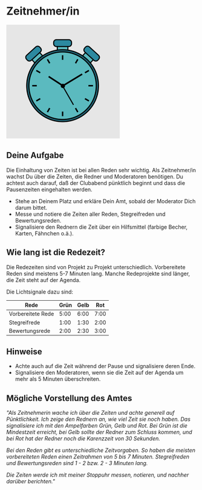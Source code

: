 
# Zeitnehmer/in

![](../bilder/zeitnehmer.png)

## Deine Aufgabe

Die Einhaltung von Zeiten ist bei allen Reden sehr wichtig.
Als Zeitnehmer/in wachst Du über die Zeiten, die Redner und Moderatoren benötigen. Du achtest auch darauf, daß der Clubabend pünktlich beginnt und dass die Pausenzeiten eingehalten werden.

* Stehe an Deinem Platz und erkläre Dein Amt, sobald der Moderator Dich darum bittet.
* Messe und notiere die Zeiten aller Reden, Stegreifreden und Bewertungsreden.
* Signalisiere den Rednern die Zeit über ein Hilfsmittel (farbige Becher, Karten, Fähnchen o.ä.).


## Wie lang ist die Redezeit?

Die Redezeiten sind von Projekt zu Projekt unterschiedlich. Vorbereitete Reden sind meistens 5-7 Minuten lang.
Manche Redeprojekte sind länger, die Zeit steht auf der Agenda.

Die Lichtsignale dazu sind:

| Rede | Grün | Gelb | Rot |
|------|------|------|-----|
| Vorbereitete Rede | 5:00 | 6:00 | 7:00 |
| Stegreifrede | 1:00 | 1:30 | 2:00 |
| Bewertungsrede | 2:00 | 2:30 | 3:00 |

## Hinweise

* Achte auch auf die Zeit während der Pause und signalisiere deren Ende.
* Signalisiere den Moderatoren, wenn sie die Zeit auf der Agenda um mehr als 5 Minuten überschreiten.


## Mögliche Vorstellung des Amtes

*"Als Zeitnehmerin wache ich über die Zeiten und achte generell auf Pünktlichkeit.
Ich zeige den Rednern an, wie viel Zeit sie noch haben.
Das signalisiere ich mit den Ampelfarben Grün, Gelb und Rot.
Bei Grün ist die Mindestzeit erreicht, bei Gelb sollte der Redner zum Schluss kommen, und bei Rot hat der Redner noch die Karenzzeit von 30 Sekunden.*

*Bei den Reden gibt es unterschiedliche Zeitvorgaben.
So haben die meisten vorbereiteten Reden einen Zeitrahmen von 5 bis 7 Minuten.
Stegreifreden und Bewertungsreden sind 1 - 2 bzw. 2 - 3 Minuten lang.*

*Die Zeiten werde ich mit meiner Stoppuhr messen, notieren, und nachher darüber berichten."*
